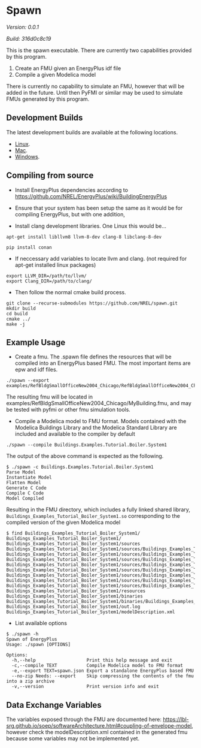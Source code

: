 # Spawn 

_Version: 0.0.1_

_Build: 316d0c8c19_


This is the spawn executable. 
There are currently two capabilities provided by this program.
1. Create an FMU given an EnergyPlus idf file
2. Compile a given Modelica model

There is currently no capability to simulate an FMU, however that will be added in the future.
Until then PyFMI or similar may be used to simulate FMUs generated by this program.

## Development Builds

The latest development builds are available at the following locations.

* [Linux](https://spawn.s3.amazonaws.com/latest/Spawn-latest-Linux.tar.gz).
* [Mac](https://spawn.s3.amazonaws.com/latest/Spawn-latest-Darwin.tar.gz).
* [Windows](https://spawn.s3.amazonaws.com/latest/Spawn-latest-win64.zip).

## Compiling from source

* Install EnergyPlus dependencies according to https://github.com/NREL/EnergyPlus/wiki/BuildingEnergyPlus

* Ensure that your system has been setup the same as it would be for compiling EnergyPlus, but with one addition,

* Install clang development libraries. One Linux this would be...
```shell
apt-get install libllvm8 llvm-8-dev clang-8 libclang-8-dev
```

```shell
pip install conan
```

* If neccessary add variables to locate llvm and clang. (not required for apt-get installed linux packages)
```shell
export LLVM_DIR=/path/to/llvm/
export Clang_DIR=/path/to/clang/
```

* Then follow the normal cmake build process.

```shell
git clone --recurse-submodules https://github.com/NREL/spawn.git 
mkdir build
cd build
cmake ../
make -j
```

## Example Usage

* Create a fmu. The .spawn file defines the resources that will be compiled into an EnergyPlus based FMU. 
The most important items are epw and idf files.


```shell
./spawn --export examples/RefBldgSmallOfficeNew2004_Chicago/RefBldgSmallOfficeNew2004_Chicago.spawn

```

The resulting fmu will be located in examples/RefBldgSmallOfficeNew2004_Chicago/MyBuilding.fmu,
and may be tested with pyfmi or other fmu simulation tools.

* Compile a Modelica model to FMU format. Models contained with the Modelica Buildings Library and
the Modelica Standard Library are included and available to the compiler by default

```shell
./spawn --compile Buildings.Examples.Tutorial.Boiler.System1

```

The output of the above command is expected as the following.

```shell
$ ./spawn -c Buildings.Examples.Tutorial.Boiler.System1
Parse Model
Instantiate Model
Flatten Model
Generate C Code
Compile C Code
Model Compiled
```

Resulting in the FMU directory, which includes a fully linked shared library, 
`Buildings_Examples_Tutorial_Boiler_System1.so` corresponding to the compiled version
of the given Modelica model


```shell
$ find Buildings_Examples_Tutorial_Boiler_System1/
Buildings_Examples_Tutorial_Boiler_System1/
Buildings_Examples_Tutorial_Boiler_System1/sources
Buildings_Examples_Tutorial_Boiler_System1/sources/Buildings_Examples_Tutorial_Boiler_System1_init_independent.c
Buildings_Examples_Tutorial_Boiler_System1/sources/Buildings_Examples_Tutorial_Boiler_System1_base.c
Buildings_Examples_Tutorial_Boiler_System1/sources/Buildings_Examples_Tutorial_Boiler_System1_funcs.c
Buildings_Examples_Tutorial_Boiler_System1/sources/Buildings_Examples_Tutorial_Boiler_System1_base.h
Buildings_Examples_Tutorial_Boiler_System1/sources/Buildings_Examples_Tutorial_Boiler_System1.c
Buildings_Examples_Tutorial_Boiler_System1/sources/Buildings_Examples_Tutorial_Boiler_System1_equ_init.c
Buildings_Examples_Tutorial_Boiler_System1/sources/Buildings_Examples_Tutorial_Boiler_System1_init_dependent.c
Buildings_Examples_Tutorial_Boiler_System1/sources/Buildings_Examples_Tutorial_Boiler_System1_equ.c
Buildings_Examples_Tutorial_Boiler_System1/resources
Buildings_Examples_Tutorial_Boiler_System1/binaries
Buildings_Examples_Tutorial_Boiler_System1/binaries/Buildings_Examples_Tutorial_Boiler_System1.so
Buildings_Examples_Tutorial_Boiler_System1/out.log
Buildings_Examples_Tutorial_Boiler_System1/modelDescription.xml
```

* List available options

```shell
$ ./spawn -h
Spawn of EnergyPlus
Usage: ./spawn [OPTIONS]

Options:
  -h,--help                   Print this help message and exit
  -c,--compile TEXT           Compile Modelica model to FMU format
  -e,--export TEXT=spawn.json Export a standalone EnergyPlus based FMU
  --no-zip Needs: --export    Skip compressing the contents of the fmu into a zip archive
  -v,--version                Print version info and exit
```

## Data Exchange Variables

The variables exposed through the FMU are documented here:
https://lbl-srg.github.io/soep/softwareArchitecture.html#coupling-of-envelope-model,
however check the modelDescription.xml contained in the generated fmu because
some variables may not be implemented yet.

